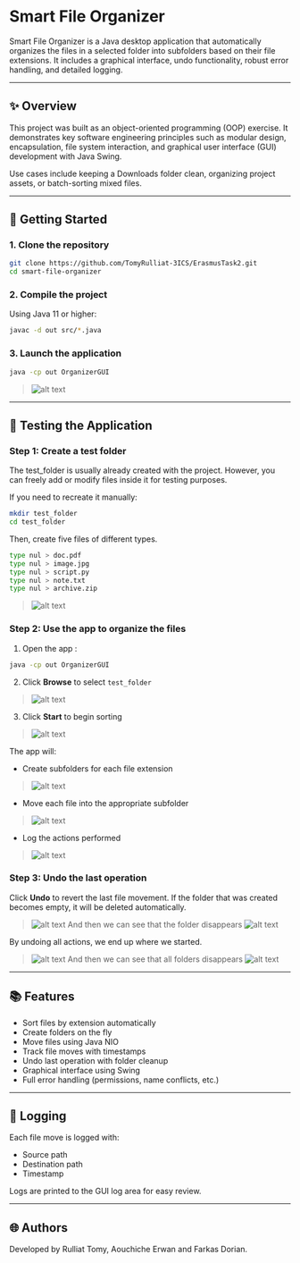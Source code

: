 # Smart File Organizer

Smart File Organizer is a Java desktop application that automatically organizes the files in a selected folder into subfolders based on their file extensions. It includes a graphical interface, undo functionality, robust error handling, and detailed logging.

---

## ✨ Overview

This project was built as an object-oriented programming (OOP) exercise. It demonstrates key software engineering principles such as modular design, encapsulation, file system interaction, and graphical user interface (GUI) development with Java Swing.

Use cases include keeping a Downloads folder clean, organizing project assets, or batch-sorting mixed files.

---

## 🚀 Getting Started

### 1. Clone the repository

```bash
git clone https://github.com/TomyRulliat-3ICS/ErasmusTask2.git
cd smart-file-organizer
```

### 2. Compile the project

Using Java 11 or higher:

```bash
javac -d out src/*.java 
```

### 3. Launch the application

```bash
java -cp out OrganizerGUI
```

> ![alt text](images/image-1.png)

---

## 🔮 Testing the Application

### Step 1: Create a test folder
The test_folder is usually already created with the project. However, you can freely add or modify files inside it for testing purposes.

If you need to recreate it manually:
```bash
mkdir test_folder
cd test_folder
```

Then, create five files of different types.
```bash
type nul > doc.pdf
type nul > image.jpg
type nul > script.py
type nul > note.txt
type nul > archive.zip
```

> ![alt text](images/image-2.png)

### Step 2: Use the app to organize the files

1. Open the app :
```bash 
java -cp out OrganizerGUI
```
2. Click **Browse** to select `test_folder`
>![alt text](images/image-3.png)
3. Click **Start** to begin sorting
>![alt text](images/image-4.png)

The app will:

- Create subfolders for each file extension
>![alt text](images/image-5.png)
- Move each file into the appropriate subfolder
>![alt text](images/image-6.png)
- Log the actions performed
>![alt text](images/image-7.png)


### Step 3: Undo the last operation

Click **Undo** to revert the last file movement. If the folder that was created becomes empty, it will be deleted automatically.

> ![alt text](images/image-8.png)
And then we can see that the folder disappears
![alt text](images/image-9.png)

By undoing all actions, we end up where we started.
>![alt text](images/image-10.png)
And then we can see that all folders disappears
![alt text](images/image-11.png)

---

## 📚 Features

- Sort files by extension automatically
- Create folders on the fly
- Move files using Java NIO
- Track file moves with timestamps
- Undo last operation with folder cleanup
- Graphical interface using Swing
- Full error handling (permissions, name conflicts, etc.)

---

## 📃 Logging

Each file move is logged with:

- Source path
- Destination path
- Timestamp

Logs are printed to the GUI log area for easy review.

---

## 🌐 Authors

Developed by Rulliat Tomy, Aouchiche Erwan and Farkas Dorian.

